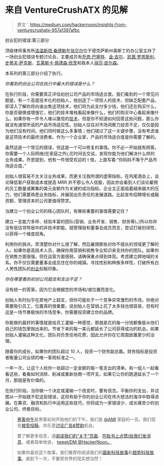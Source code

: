 # 来自 VentureCrushATX 的见解

> 原文：<https://medium.com/hackernoon/insights-from-venturecrushatx-957a1397afbc>

创业犯的错误:第三部分

顶级律师事务所[洛温斯坦·桑德勒](https://www.lowenstein.com/)在[翁贝尔](https://www.umbel.com/)位于德克萨斯州奥斯丁的办公室主持了一场创业犯错误专题讨论会，主要成员有[乔恩·巴塞特](https://www.linkedin.com/in/jonbassett)、[金·吉尔](https://www.linkedin.com/in/kingill)、[凯茜·罗恩斯利](https://www.linkedin.com/in/kathirawnsley)、[史蒂夫·萨克斯](https://www.linkedin.com/in/steve-sachs-2b21913)、[瓦莱斯卡·佩德森·欣茨](https://www.linkedin.com/in/valeskapedersonhintz)和我本人[丽莎·皮尔森](https://www.linkedin.com/in/lisapearson)。

本系列的第三部分介绍了执行。

*你看到的创业公司在执行中最大的错误是什么？*

在执行阶段，你需要真正评估初创公司产品的市场适合度。我们看到的一个常见问题是，有一个高度技术化的创始人，他创造了一项惊人的技术，但缺乏配套产品，即深入了解你将向谁出售这项技术，他们将为此支付多少钱，他们还在购买什么，你是否替换或增强它，他们的技术堆栈看起来像什么，他们的购买中心看起来像什么。如果你有一件令人难以置信的[技术](https://hackernoon.com/tagged/technology)，但是你不知道如何回答这些问题，那么你就没有通常所说的产品市场适应性。创始人往往对市场洞察力投资不足，仅仅是因为他们没有时间。他们同时做这么多事情；他们错过了这一关键步骤，没有考虑谁是这项技术的最终消费者。作为一个企业家，产品的市场适合度是你需要了解的。

虽然这是一个常见的错误，但这是一个可以修复的事情。你不必一开始就有顾客。你需要一个人际网络(在家庭之外),花时间去交谈，发现你能为他们解决什么样的业务成果。乔恩提到，他有一件很受欢迎的 t 恤，上面写着:“你妈妈不等于产品市场适合度。”

创始人很容易不太关注业务成果，而更关注我所谓的虚荣指标。在鸡尾酒会上，谈论降低客户获取成本或提高 MRR 并不那么令人信服，因此你会看到人们谈论雇佣的员工数量或筹集的美元金额作为关键的成功指标。企业主正面临着越来越大的压力，他们需要熟悉业务指标，并展现出负责任的发展道路。比起宣布招聘增长或融资额，管理资本的公司更值得赞赏。

当建立一个创业公司的核心团队时，有哪些重要的事情需要记住？

建立一支能力多样、经验丰富的团队(营销、业务开发、销售、财务等)。)所以你并没有低估领导层中的非技术职能。就管理层和董事会成员而言，尝试打破封闭性，以获得一个维度视角。

利用你的弱点。弄清楚你对什么很了解，然后雇佣那些对你不擅长的领域更了解的人。如果你是高技术人员，确保你用营销和销售专业知识来支持你的团队。如果你在销售方面很强，但在运营方面很弱，请确保重点得到体现。考虑建立跨地域的关系。你不仅仅需要董事会成员住在你的城镇。寻找性别和种族多样性，打破所有白人男性团队的[创业](https://hackernoon.com/tagged/startup)刻板印象。

*你在哪里看到初创公司超支和支出不足？*

没有统一的答案，因为它会根据您的市场和/或位置而变化。

创始人有时似乎在房地产上超支，但你可能处于一个竞争异常激烈的市场，你绝对需要吸引员工，位置真的很重要。说创始人在营销上花了太多钱也很容易，但有时这是一场节奏极快的市场竞争，你需要投资建立你的品牌。

你能做的最好的事情就是给员工灌输一种感觉，那就是花的每一分钱都像是从他们自己的钱包里掏出来的。节省下来的每一美元都延长了公司获得成功的机会。如果创始人灌输这种文化，团队将负责任地花费，因此允许你在它周围放置更少的治理。

随着你的成长，如果你的团队超过 10 人，投资一个财务副总裁。财务指标是投资者衡量公司业绩的唯一客观标准之一。

一年一次，让这个人给你一张超过一定金额的每一笔支出的清单。和一组人一起看看这些，看看如何消除、削减或重新协商一项开支。如果它让你的跑道延长了一个月，那就是有价值的。

在执行阶段，当你做一个决定或灌输一个改变时，要有信念。平衡你的支出，并试图从一开始就不犯这些错误，这将有助于你的创业公司在伟大想法的海洋中取得进展。在筹资、融资和执行中运用这些技巧，你将成为一家错误少、成长痛苦少的创业公司。终极目标。

> [黑客中午](http://bit.ly/Hackernoon)是黑客如何开始他们的下午。我们是 [@AMI](http://bit.ly/atAMIatAMI) 家庭的一员。我们现在[接受投稿](http://bit.ly/hackernoonsubmission)，并乐意[讨论广告&赞助](mailto:partners@amipublications.com)机会。
> 
> 要了解更多信息，请[阅读我们的“关于”页面](https://goo.gl/4ofytp)、[在脸书上点赞/给我们发消息](http://bit.ly/HackernoonFB)，或者简单地说， [tweet/DM @HackerNoon。](https://goo.gl/k7XYbx)
> 
> 如果你喜欢这个故事，我们推荐你阅读我们的[最新科技故事](http://bit.ly/hackernoonlatestt)和[趋势科技故事](https://hackernoon.com/trending)。直到下一次，不要把世界的现实想当然！